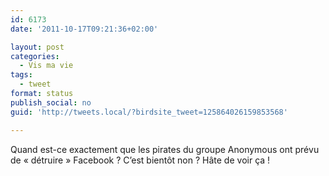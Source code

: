 ```yaml
---
id: 6173
date: '2011-10-17T09:21:36+02:00'

layout: post
categories:
  - Vis ma vie
tags:
  - tweet
format: status
publish_social: no
guid: 'http://tweets.local/?birdsite_tweet=125864026159853568'

---
```


Quand est-ce exactement que les pirates du groupe Anonymous ont prévu de « détruire » Facebook ? C’est bientôt non ? Hâte de voir ça !